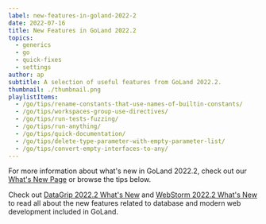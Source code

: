 ```yaml
---
label: new-features-in-goland-2022-2
date: 2022-07-16
title: New Features in GoLand 2022.2
topics:
  - generics
  - go
  - quick-fixes
  - settings
author: ap
subtitle: A selection of useful features from GoLand 2022.2.
thumbnail: ./thumbnail.png
playlistItems:
  - /go/tips/rename-constants-that-use-names-of-builtin-constants/
  - /go/tips/workspaces-group-use-directives/
  - /go/tips/run-tests-fuzzing/
  - /go/tips/run-anything/
  - /go/tips/quick-documentation/
  - /go/tips/delete-type-parameter-with-empty-parameter-list/
  - /go/tips/convert-empty-interfaces-to-any/
---
```


For more information about what's new in GoLand 2022.2, check out our [What's New Page](https://jetbrains.com/go/whatsnew) or browse the tips below.

Check out <a href="https://www.jetbrains.com/datagrip/whatsnew/">
DataGrip 2022.2 What's New</a>
and <a href="https://www.jetbrains.com/webstorm/whatsnew/">
WebStorm 2022.2 What's New</a> to read all about the new features
related to database and modern web development included in GoLand.
